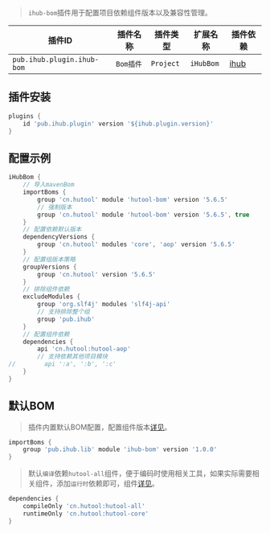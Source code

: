 > `ihub-bom`插件用于配置项目依赖组件版本以及兼容性管理。

| 插件ID | 插件名称 | 插件类型 | 扩展名称 | 插件依赖 |
|-------|---------|--------|---------|--------|
| `pub.ihub.plugin.ihub-bom` | `Bom插件` | `Project` | `iHubBom` | [ihub](iHub) |

## 插件安装

```groovy
plugins {
    id 'pub.ihub.plugin' version '${ihub.plugin.version}'
}
```

## 配置示例

```groovy
iHubBom {
    // 导入mavenBom
    importBoms {
        group 'cn.hutool' module 'hutool-bom' version '5.6.5'
        // 强制版本
        group 'cn.hutool' module 'hutool-bom' version '5.6.5', true
    }
    // 配置依赖默认版本
    dependencyVersions {
        group 'cn.hutool' modules 'core', 'aop' version '5.6.5'
    }
    // 配置组版本策略
    groupVersions {
        group 'cn.hutool' version '5.6.5'
    }
    // 排除组件依赖
    excludeModules {
        group 'org.slf4j' modules 'slf4j-api'
        // 支持排除整个组
        group 'pub.ihub'
    }
    // 配置组件依赖
    dependencies {
        api 'cn.hutool:hutool-aop'
        // 支持依赖其他项目模块
//        api ':a', ':b', ':c'
    }
}
```

## 默认BOM

> 插件内置默认BOM配置，配置组件版本[详见](https://mvnrepository.com/artifact/pub.ihub.lib)。

```groovy
importBoms {
    group 'pub.ihub.lib' module 'ihub-bom' version '1.0.0'
}
```

> 默认`编译`依赖`hutool-all`组件，便于编码时使用相关工具，如果实际需要相关组件，添加`运行时`依赖即可，组件[详见](https://www.hutool.cn/docs)。

```groovy
dependencies {
    compileOnly 'cn.hutool:hutool-all'
    runtimeOnly 'cn.hutool:hutool-core'
}
```